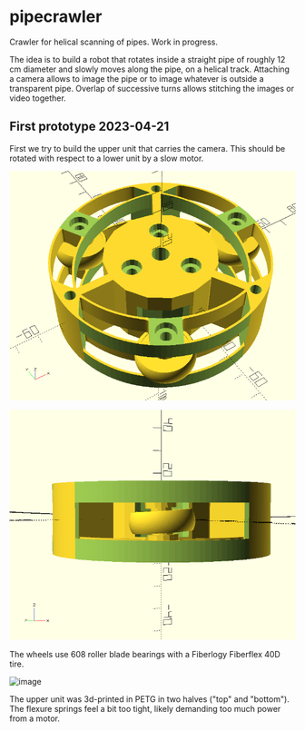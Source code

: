 # pipecrawler
Crawler for helical scanning of pipes. Work in progress.

The idea is to build a robot that rotates inside a straight pipe of roughly 12 cm diameter and slowly moves along the pipe, on a helical track. Attaching a camera allows to image the pipe or to image whatever is outside a transparent pipe. Overlap of successive turns allows stitching the images or video together.

## First prototype 2023-04-21

First we try to build the upper unit that carries the camera. This should be rotated with respect to a lower unit by a slow motor.

![image description](crawler1.png)

![image description](crawler2.png)

The wheels use 608 roller blade bearings with a Fiberlogy Fiberflex 40D tire.

![image](https://user-images.githubusercontent.com/60920087/233575127-6ddb9166-6b72-4d2e-974e-c1c463e9f9bc.png)

The upper unit was 3d-printed in PETG in two halves ("top" and "bottom"). The flexure springs feel a bit too tight, likely demanding too much power from a motor.
